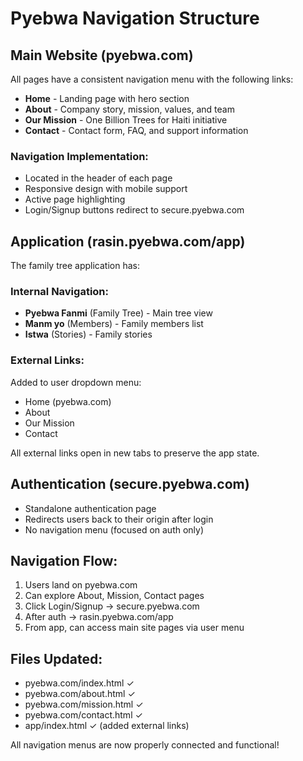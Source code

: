 # Pyebwa Navigation Structure

## Main Website (pyebwa.com)
All pages have a consistent navigation menu with the following links:
- **Home** - Landing page with hero section
- **About** - Company story, mission, values, and team
- **Our Mission** - One Billion Trees for Haiti initiative
- **Contact** - Contact form, FAQ, and support information

### Navigation Implementation:
- Located in the header of each page
- Responsive design with mobile support
- Active page highlighting
- Login/Signup buttons redirect to secure.pyebwa.com

## Application (rasin.pyebwa.com/app)
The family tree application has:

### Internal Navigation:
- **Pyebwa Fanmi** (Family Tree) - Main tree view
- **Manm yo** (Members) - Family members list
- **Istwa** (Stories) - Family stories

### External Links:
Added to user dropdown menu:
- Home (pyebwa.com)
- About
- Our Mission
- Contact

All external links open in new tabs to preserve the app state.

## Authentication (secure.pyebwa.com)
- Standalone authentication page
- Redirects users back to their origin after login
- No navigation menu (focused on auth only)

## Navigation Flow:
1. Users land on pyebwa.com
2. Can explore About, Mission, Contact pages
3. Click Login/Signup → secure.pyebwa.com
4. After auth → rasin.pyebwa.com/app
5. From app, can access main site pages via user menu

## Files Updated:
- pyebwa.com/index.html ✓
- pyebwa.com/about.html ✓
- pyebwa.com/mission.html ✓
- pyebwa.com/contact.html ✓
- app/index.html ✓ (added external links)

All navigation menus are now properly connected and functional!
